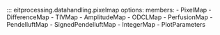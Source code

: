 ::: eitprocessing.datahandling.pixelmap
    options:
        members:
        - PixelMap
        - DifferenceMap
        - TIVMap
        - AmplitudeMap
        - ODCLMap
        - PerfusionMap
        - PendelluftMap
        - SignedPendelluftMap
        - IntegerMap
        - PlotParameters
